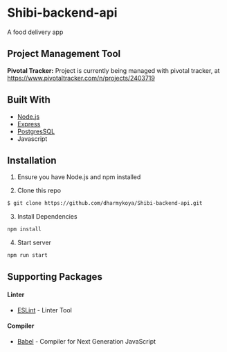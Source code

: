 # Shibi-backend-api
A food  delivery app

## Project Management Tool

**Pivotal Tracker:** Project is currently being managed with pivotal tracker, at https://www.pivotaltracker.com/n/projects/2403719

## Built With
- [Node.js](https://nodejs.org/en/)
- [Express](https://expressjs.com)
- [PostgresSQL](https://postgresql.org)
- Javascript

## Installation
1. Ensure you have Node.js and npm installed

2. Clone this repo
```bash
$ git clone https://github.com/dharmykoya/Shibi-backend-api.git
```
3. Install Dependencies
```bash
npm install
```
4. Start server
```bash
npm run start
```

## Supporting Packages
#### Linter
- [ESLint](https://eslint.org/) - Linter Tool

#### Compiler
- [Babel](https://eslint.org/) - Compiler for Next Generation JavaScript
